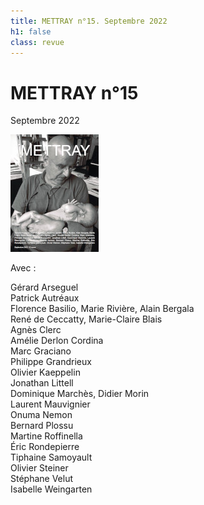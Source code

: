 ```yaml
---
title: METTRAY n°15. Septembre 2022
h1: false
class: revue
---
```


# METTRAY n°15

<span class="date">Septembre 2022</span>

<img class="right" src="/files/mettray-s2-15.jpg" alt="METTRAY n°15. Septembre 2022.">

Avec :

Gérard Arseguel  
Patrick Autréaux  
Florence Basilio, Marie Rivière, Alain Bergala  
René de Ceccatty, Marie-Claire Blais  
Agnès Clerc  
Amélie Derlon Cordina  
Marc Graciano  
Philippe Grandrieux  
Olivier Kaeppelin  
Jonathan Littell  
Dominique Marchès, Didier Morin  
Laurent Mauvignier  
Onuma Nemon  
Bernard Plossu  
Martine Roffinella  
Éric Rondepierre  
Tiphaine Samoyault  
Olivier Steiner  
Stéphane Velut  
Isabelle Weingarten
